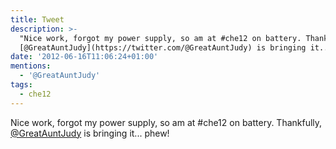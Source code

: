 ```yaml
---
title: Tweet
description: >-
  "Nice work, forgot my power supply, so am at #che12 on battery. Thankfully,
  [@GreatAuntJudy](https://twitter.com/@GreatAuntJudy) is bringing it... phew!"
date: '2012-06-16T11:06:24+01:00'
mentions:
  - '@GreatAuntJudy'
tags:
  - che12
---
```

Nice work, forgot my power supply, so am at #che12 on battery. Thankfully, [@GreatAuntJudy](https://twitter.com/@GreatAuntJudy) is bringing it... phew!
